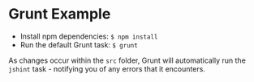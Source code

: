 # Grunt Example

- Install npm dependencies: `$ npm install`
- Run the default Grunt task: `$ grunt`

As changes occur within the `src` folder, Grunt will automatically run the `jshint` task - notifying you of any errors that it encounters.
